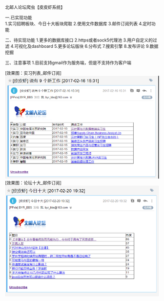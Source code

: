 
北邮人论坛爬虫【皮皮虾系统】

一.已实现功能  
1.实习招聘板块、今日十大板块爬取
2.使用文件数据库
3.邮件订阅列表
4.定时功能

二、待实现功能
1.更多的数据库接口
2.https或者sock5代理池
3.用户自定义的过滤
4.可视化及dashboard
5.更多论坛版块
6.分布式
7.搜索引擎
8.发布评论
9.数据挖掘


三、注意事项
1.目前支持gmail作为服务端，但是不支持作为客户端

[效果图：实习列表_邮件订阅]
![image](https://github.com/Dogless-plus/BYR_BBS_Spider/blob/master/capture/im1.PNG)
[效果图：论坛十大_邮件订阅]
![image](https://github.com/Dogless-plus/BYR_BBS_Spider/blob/master/capture/topten.png)


